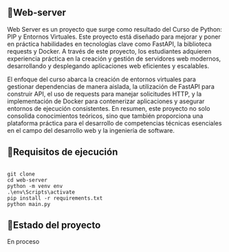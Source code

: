 ## 💜Web-server
Web Server es un proyecto que surge como resultado del Curso de Python: PIP y Entornos Virtuales. Este proyecto está diseñado para mejorar y poner en práctica habilidades en tecnologías clave como FastAPI, la biblioteca requests y Docker. A través de este proyecto, los estudiantes adquieren experiencia práctica en la creación y gestión de servidores web modernos, desarrollando y desplegando aplicaciones web eficientes y escalables.

El enfoque del curso abarca la creación de entornos virtuales para gestionar dependencias de manera aislada, la utilización de FastAPI para construir API, el uso de requests para manejar solicitudes HTTP, y la implementación de Docker para contenerizar aplicaciones y asegurar entornos de ejecución consistentes. En resumen, este proyecto no solo consolida conocimientos teóricos, sino que también proporciona una plataforma práctica para el desarrollo de competencias técnicas esenciales en el campo del desarrollo web y la ingeniería de software.

## 📙Requisitos de ejecución

<code>
git clone
cd web-server
python -m venv env
.\env\Scripts\activate
pip install -r requirements.txt
python main.py
</code>

## 📌Estado del proyecto

En proceso
